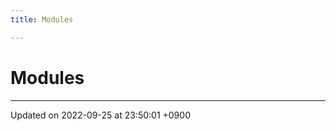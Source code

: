 ```yaml
---
title: Modules

---
```


# Modules







-------------------------------

Updated on 2022-09-25 at 23:50:01 +0900
